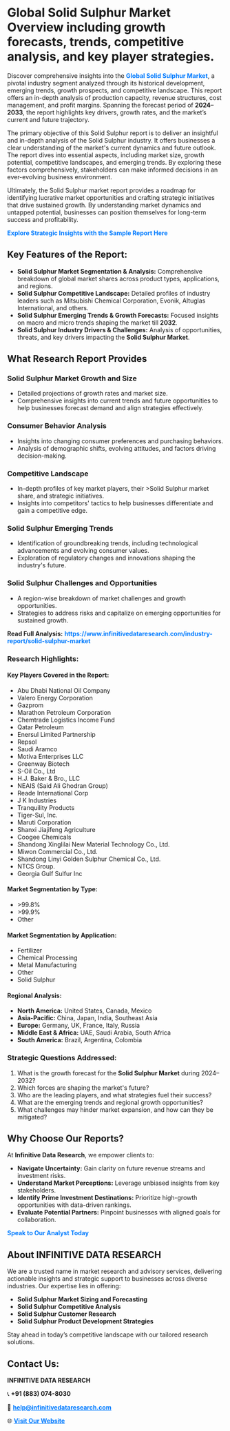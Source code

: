 <h1>Global Solid Sulphur Market Overview including growth forecasts, trends, competitive analysis, and key player strategies.</h1>
<p>
Discover comprehensive insights into the 
<a href="https://www.infinitivedataresearch.com/industry-report/solid-sulphur-market" rel="dofollow" style="color: #007BFF; text-decoration: none;"><strong>Global Solid Sulphur Market</strong></a>, a pivotal industry segment analyzed through its historical development, emerging trends, growth prospects, and competitive landscape. This report offers an in-depth analysis of production capacity, revenue structures, cost management, and profit margins. Spanning the forecast period of <strong>2024–2033</strong>, the report highlights key drivers, growth rates, and the market’s current and future trajectory.
</p>
<p>
The primary objective of this Solid Sulphur report is to deliver an insightful and in-depth analysis of the Solid Sulphur industry. It offers businesses a clear understanding of the market's current dynamics and future outlook. The report dives into essential aspects, including market size, growth potential, competitive landscapes, and emerging trends. By exploring these factors comprehensively, stakeholders can make informed decisions in an ever-evolving business environment.
</p>
<p>
Ultimately, the Solid Sulphur market report provides a roadmap for identifying lucrative market opportunities and crafting strategic initiatives that drive sustained growth. By understanding market dynamics and untapped potential, businesses can position themselves for long-term success and profitability.
</p>
<p>
<a href="https://www.infinitivedataresearch.com/request-sample/reportId=103913" style="color: #007BFF; text-decoration: none;"><strong>Explore Strategic Insights with the Sample Report Here</strong></a>
</p>

<h2>Key Features of the Report:</h2>
<ul>
<li><strong>Solid Sulphur Market Segmentation & Analysis:</strong> Comprehensive breakdown of global market shares across product types, applications, and regions.</li>
<li><strong>Solid Sulphur Competitive Landscape:</strong> Detailed profiles of industry leaders such as Mitsubishi Chemical Corporation, Evonik, Altuglas International, and others.</li>
<li><strong>Solid Sulphur Emerging Trends & Growth Forecasts:</strong> Focused insights on macro and micro trends shaping the market till <strong>2032</strong>.</li>
<li><strong>Solid Sulphur Industry Drivers & Challenges:</strong> Analysis of opportunities, threats, and key drivers impacting the <strong>Solid Sulphur Market</strong>.</li>
</ul>

<h2>What Research Report Provides</h2>
<h3>Solid Sulphur Market Growth and Size</h3>
<ul>
<li>Detailed projections of growth rates and market size.</li>
<li>Comprehensive insights into current trends and future opportunities to help businesses forecast demand and align strategies effectively.</li>
</ul>

<h3>Consumer Behavior Analysis</h3>
<ul>
<li>Insights into changing consumer preferences and purchasing behaviors.</li>
<li>Analysis of demographic shifts, evolving attitudes, and factors driving decision-making.</li>
</ul>

<h3>Competitive Landscape</h3>
<ul>
<li>In-depth profiles of key market players, their >Solid Sulphur market share, and strategic initiatives.</li>
<li>Insights into competitors' tactics to help businesses differentiate and gain a competitive edge.</li>
</ul>

<h3>Solid Sulphur Emerging Trends</h3>
<ul>
<li>Identification of groundbreaking trends, including technological advancements and evolving consumer values.</li>
<li>Exploration of regulatory changes and innovations shaping the industry's future.</li>
</ul>

<h3>Solid Sulphur Challenges and Opportunities</h3>
<ul>
<li>A region-wise breakdown of market challenges and growth opportunities.</li>
<li>Strategies to address risks and capitalize on emerging opportunities for sustained growth.</li>
</ul>
<p><strong>Read Full Analysis:</strong> <a href="https://www.infinitivedataresearch.com/industry-report/solid-sulphur-market" rel="dofollow" style="color: #007BFF; text-decoration: none;"><strong>https://www.infinitivedataresearch.com/industry-report/solid-sulphur-market</strong></a></p>
<h3>Research Highlights:</h3>
<h4>Key Players Covered in the Report:</h4>
<ul><li>Abu Dhabi National Oil Company</li><li>Valero Energy Corporation</li><li>Gazprom</li><li>Marathon Petroleum Corporation</li><li>Chemtrade Logistics Income Fund</li><li>Qatar Petroleum</li><li>Enersul Limited Partnership</li><li>Repsol</li><li>Saudi Aramco</li><li>Motiva Enterprises LLC</li><li>Greenway Biotech</li><li>S-Oil Co., Ltd</li><li>H.J. Baker &amp; Bro., LLC</li><li>NEAIS (Said Ali Ghodran Group)</li><li>Reade International Corp</li><li>J K Industries</li><li>Tranquility Products</li><li>Tiger-Sul, Inc.</li><li>Maruti Corporation</li><li>Shanxi Jiajifeng Agriculture</li><li>Coogee Chemicals</li><li>Shandong Xinglilai New Material Technology Co., Ltd.</li><li>Miwon Commercial Co., Ltd.</li><li>Shandong Linyi Golden Sulphur Chemical Co., Ltd.</li><li>NTCS Group.</li><li>Georgia Gulf Sulfur Inc</li></ul>
<h4>Market Segmentation by Type:</h4>
<ul><li>&gt;99.8%</li><li>&gt;99.9%</li><li>Other</li></ul>
<h4>Market Segmentation by Application:</h4>
<ul><li>Fertilizer</li><li>Chemical Processing</li><li>Metal Manufacturing</li><li>Other</li><li>Solid Sulphur</li></ul>

<h4>Regional Analysis:</h4>
<ul>
<li><strong>North America:</strong> United States, Canada, Mexico</li>
<li><strong>Asia-Pacific:</strong> China, Japan, India, Southeast Asia</li>
<li><strong>Europe:</strong> Germany, UK, France, Italy, Russia</li>
<li><strong>Middle East & Africa:</strong> UAE, Saudi Arabia, South Africa</li>
<li><strong>South America:</strong> Brazil, Argentina, Colombia</li>
</ul>

<h3>Strategic Questions Addressed:</h3>
<ol>
<li>What is the growth forecast for the <strong>Solid Sulphur Market</strong> during 2024–2032?</li>
<li>Which forces are shaping the market's future?</li>
<li>Who are the leading players, and what strategies fuel their success?</li>
<li>What are the emerging trends and regional growth opportunities?</li>
<li>What challenges may hinder market expansion, and how can they be mitigated?</li>
</ol>

<h2>Why Choose Our Reports?</h2>
<p>At <strong>Infinitive Data Research</strong>, we empower clients to:</p>
<ul>
<li><strong>Navigate Uncertainty:</strong> Gain clarity on future revenue streams and investment risks.</li>
<li><strong>Understand Market Perceptions:</strong> Leverage unbiased insights from key stakeholders.</li>
<li><strong>Identify Prime Investment Destinations:</strong> Prioritize high-growth opportunities with data-driven rankings.</li>
<li><strong>Evaluate Potential Partners:</strong> Pinpoint businesses with aligned goals for collaboration.</li>
</ul>
<p><a href="https://www.infinitivedataresearch.com/industry-report/solid-sulphur-market" rel="dofollow" style="color: #007BFF; text-decoration: none;"><strong>Speak to Our Analyst Today</strong></a></p>

<h2>About INFINITIVE DATA RESEARCH</h2>
<p>We are a trusted name in market research and advisory services, delivering actionable insights and strategic support to businesses across diverse industries. Our expertise lies in offering:</p>
<ul>
<li><strong>Solid Sulphur Market Sizing and Forecasting</strong></li>
<li><strong>Solid Sulphur Competitive Analysis</strong></li>
<li><strong>Solid Sulphur Customer Research</strong></li>
<li><strong>Solid Sulphur Product Development Strategies</strong></li>
</ul>
<p>Stay ahead in today’s competitive landscape with our tailored research solutions.</p>

<h2>Contact Us:</h2>
<p><strong>INFINITIVE DATA RESEARCH</strong></p>
<p>📞 <strong>+91 (883) 074-8030</strong></p>
<p>📧 <strong><a href="mailto:help@infinitivedataresearch.com" style="color: #007BFF;">help@infinitivedataresearch.com</a></strong></p>
<p>🌐 <strong><a href="https://www.infinitivedataresearch.com" rel="dofollow" style="color: #007BFF;">Visit Our Website</a></strong></p>
